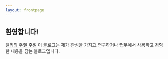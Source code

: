 ```yaml
---
layout: frontpage
---
```


## 환영합니다!

[엘키의 주절 주절](http://elky84.github.com) 
이 블로그는 제가 관심을 가지고 연구하거나 업무에서 사용하고 경험한 내용을 담는 블로그입니다.
